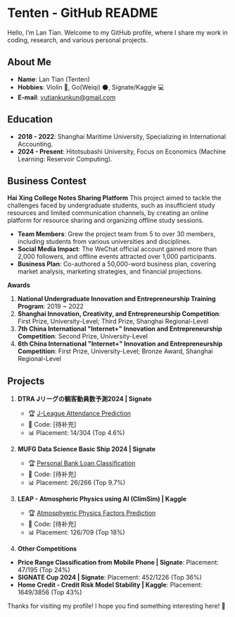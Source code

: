 # Tenten - GitHub README

Hello, I’m Lan Tian. Welcome to my GitHub profile, where I share my work in coding, research, and various personal projects.

## About Me

- **Name**: Lan Tian (Tenten)
- **Hobbies**: Violin 🎻, Go(Weiqi) ⚫, Signate/Kaggle 💻
- **E-mail**: yutiankunkun@gmail.com
  
## Education 

- **2018 - 2022**: Shanghai Maritime University, Specializing in International Accounting.
- **2024 - Present**: Hitotsubashi University, Focus on Economics (Machine Learning: Reservoir Computing).

## Business Contest

**Hai Xing College Notes Sharing Platform**
This project aimed to tackle the challenges faced by undergraduate students, such as insufficient study resources and limited communication channels, by creating an online platform for resource sharing and organizing offline study sessions.
- **Team Members**: Grew the project team from 5 to over 30 members, including students from various universities and disciplines.
- **Social Media Impact**: The WeChat official account gained more than 2,000 followers, and offline events attracted over 1,000 participants.
- **Business Plan**: Co-authored a 50,000-word business plan, covering market analysis, marketing strategies, and financial projections.

**Awards**
1. **National Undergraduate Innovation and Entrepreneurship Training Program**: 2019 ~ 2022
2. **Shanghai Innovation, Creativity, and Entrepreneurship Competition**: First Prize, University-Level; Third Prize, Shanghai Regional-Level
3. **7th China International "Internet+" Innovation and Entrepreneurship Competition**: Second Prize, University-Level
4. **6th China International "Internet+" Innovation and Entrepreneurship Competition**: First Prize, University-Level; Bronze Award, Shanghai Regional-Level

## Projects

1. **DTRA Jリーグの観客動員数予測2024 | Signate**
   - 🏆 [J-League Attendance Prediction](https://signate.jp/competitions/1379)
   - 📄 Code: [待补充]
   - 📊 Placement: 14/304 (Top 4.6%)

2. **MUFG Data Science Basic Ship 2024 | Signate**
   - 🏆 [Personal Bank Loan Classification](https://www.saiyo.bk.mufg.jp/datascience/)
   - 📄 Code: [待补充]
   - 📊 Placement: 26/266 (Top 9.7%)

3. **LEAP - Atmospheric Physics using AI (ClimSim) | Kaggle**
   - 🏆 [Atmosphyeric Physics Factors Prediction](https://www.kaggle.com/c/climsim)
   - 📄 Code: [待补充]
   - 📊 Placement: 126/709 (Top 18%)

4. **Other Competitions**

- **Price Range Classification from Mobile Phone | Signate**: Placement: 47/195 (Top 24%)
- **SIGNATE Cup 2024 | Signate**: Placement: 452/1226 (Top 36%)
- **Home Credit - Credit Risk Model Stability | Kaggle**: Placement: 1649/3856 (Top 43%)

Thanks for visiting my profile! I hope you find something interesting here! 🙌
